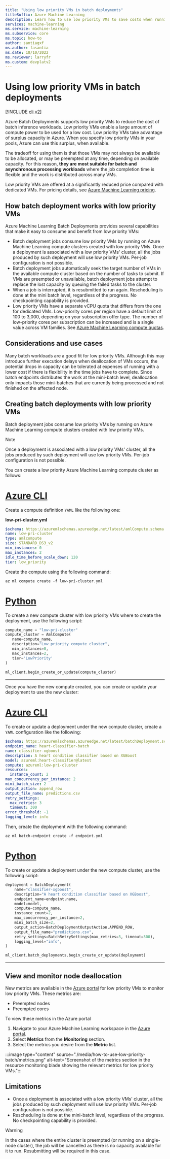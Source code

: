 ```yaml
---
title: "Using low priority VMs in batch deployments"
titleSuffix: Azure Machine Learning
description: Learn how to use low priority VMs to save costs when running batch jobs.
services: machine-learning
ms.service: machine-learning
ms.subservice: core
ms.topic: how-to
author: santiagxf
ms.author: fasantia
ms.date: 10/10/2022
ms.reviewer: larryfr
ms.custom: devplatv2
---
```


# Using low priority VMs in batch deployments

[!INCLUDE [cli v2](../../includes/machine-learning-dev-v2.md)]

Azure Batch Deployments supports low priority VMs to reduce the cost of batch inference workloads. Low priority VMs enable a large amount of compute power to be used for a low cost. Low priority VMs take advantage of surplus capacity in Azure. When you specify low priority VMs in your pools, Azure can use this surplus, when available.

The tradeoff for using them is that those VMs may not always be available to be allocated, or may be preempted at any time, depending on available capacity. For this reason, __they are most suitable for batch and asynchronous processing workloads__ where the job completion time is flexible and the work is distributed across many VMs.

Low priority VMs are offered at a significantly reduced price compared with dedicated VMs. For pricing details, see [Azure Machine Learning pricing](https://azure.microsoft.com/pricing/details/machine-learning/).

## How batch deployment works with low priority VMs

Azure Machine Learning Batch Deployments provides several capabilities that make it easy to consume and benefit from low priority VMs:

- Batch deployment jobs consume low priority VMs by running on Azure Machine Learning compute clusters created with low priority VMs. Once a deployment is associated with a low priority VMs' cluster, all the jobs produced by such deployment will use low priority VMs. Per-job configuration is not possible.
- Batch deployment jobs automatically seek the target number of VMs in the available compute cluster based on the number of tasks to submit. If VMs are preempted or unavailable, batch deployment jobs attempt to replace the lost capacity by queuing the failed tasks to the cluster.
- When a job is interrupted, it is resubmitted to run again. Rescheduling is done at the mini batch level, regardless of the progress. No checkpointing capability is provided.
- Low priority VMs have a separate vCPU quota that differs from the one for dedicated VMs. Low-priority cores per region have a default limit of 100 to 3,000, depending on your subscription offer type. The number of low-priority cores per subscription can be increased and is a single value across VM families. See [Azure Machine Learning compute quotas](how-to-manage-quotas.md#azure-machine-learning-compute).

## Considerations and use cases

Many batch workloads are a good fit for low priority VMs. Although this may introduce further execution delays when deallocation of VMs occurs, the potential drops in capacity can be tolerated at expenses of running with a lower cost if there is flexibility in the time jobs have to complete. Since batch endpoints distributes the work at the mini-batch level, deallocation only impacts those mini-batches that are currently being processed and not finished on the affected node. 

## Creating batch deployments with low priority VMs

Batch deployment jobs consume low priority VMs by running on Azure Machine Learning compute clusters created with low priority VMs. 

> [!NOTE] 
> Once a deployment is associated with a low priority VMs' cluster, all the jobs produced by such deployment will use low priority VMs. Per-job configuration is not possible.

You can create a low priority Azure Machine Learning compute cluster as follows:

   # [Azure CLI](#tab/cli)
   
   Create a compute definition `YAML` like the following one:
   
   __low-pri-cluster.yml__
   ```yaml
   $schema: https://azuremlschemas.azureedge.net/latest/amlCompute.schema.json 
   name: low-pri-cluster
   type: amlcompute
   size: STANDARD_DS3_v2
   min_instances: 0
   max_instances: 2
   idle_time_before_scale_down: 120
   tier: low_priority
   ```
   
   Create the compute using the following command:
   
   ```azurecli
   az ml compute create -f low-pri-cluster.yml
   ```
   
   # [Python](#tab/sdk)
   
   To create a new compute cluster with low priority VMs where to create the deployment, use the following script:
   
   ```python
   compute_name = "low-pri-cluster"
   compute_cluster = AmlCompute(
      name=compute_name, 
      description="Low priority compute cluster", 
      min_instances=0, 
      max_instances=2,
      tier='LowPriority'
   )
    
   ml_client.begin_create_or_update(compute_cluster)
   ```
   
   ---
   
Once you have the new compute created, you can create or update your deployment to use the new cluster:

   # [Azure CLI](#tab/cli)
   
   To create or update a deployment under the new compute cluster, create a `YAML` configuration like the following:
   
   ```yaml
   $schema: https://azuremlschemas.azureedge.net/latest/batchDeployment.schema.json
   endpoint_name: heart-classifier-batch
   name: classifier-xgboost
   description: A heart condition classifier based on XGBoost
   model: azureml:heart-classifier@latest
   compute: azureml:low-pri-cluster
   resources:
     instance_count: 2
   max_concurrency_per_instance: 2
   mini_batch_size: 2
   output_action: append_row
   output_file_name: predictions.csv
   retry_settings:
     max_retries: 3
     timeout: 300
   error_threshold: -1
   logging_level: info
   ```
   
   Then, create the deployment with the following command:
   
   ```azurecli
   az ml batch-endpoint create -f endpoint.yml
   ```
   
   # [Python](#tab/sdk)
   
   To create or update a deployment under the new compute cluster, use the following script:
   
   ```python
   deployment = BatchDeployment(
       name="classifier-xgboost",
       description="A heart condition classifier based on XGBoost",
       endpoint_name=endpoint.name,
       model=model,
       compute=compute_name,
       instance_count=2,
       max_concurrency_per_instance=2,
       mini_batch_size=2,
       output_action=BatchDeploymentOutputAction.APPEND_ROW,
       output_file_name="predictions.csv",
       retry_settings=BatchRetrySettings(max_retries=3, timeout=300),
       logging_level="info",
   )
   
   ml_client.batch_deployments.begin_create_or_update(deployment)
   ```
   ---
   
## View and monitor node deallocation

New metrics are available in the [Azure portal](https://portal.azure.com) for low priority VMs to monitor low priority VMs. These metrics are:

- Preempted nodes
- Preempted cores

To view these metrics in the Azure portal

1. Navigate to your Azure Machine Learning workspace in the [Azure portal](https://portal.azure.com).
2. Select **Metrics** from the **Monitoring** section.
3. Select the metrics you desire from the **Metric** list.

:::image type="content" source="./media/how-to-use-low-priority-batch/metrics.png" alt-text="Screenshot of the metrics section in the resource monitoring blade showing the relevant metrics for low priority VMs.":::

## Limitations

- Once a deployment is associated with a low priority VMs' cluster, all the jobs produced by such deployment will use low priority VMs. Per-job configuration is not possible.
- Rescheduling is done at the mini-batch level, regardless of the progress. No checkpointing capability is provided.

> [!WARNING]
> In the cases where the entire cluster is preempted (or running on a single-node cluster), the job will be cancelled as there is no capacity available for it to run. Resubmitting will be required in this case. 


